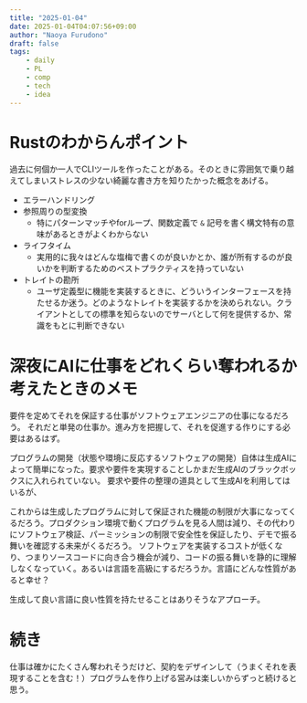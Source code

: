 ```yaml
---
title: "2025-01-04"
date: 2025-01-04T04:07:56+09:00
author: "Naoya Furudono"
draft: false
tags:
    - daily
    - PL
    - comp
    - tech
    - idea
---
```


# Rustのわからんポイント

過去に何個か一人でCLIツールを作ったことがある。そのときに雰囲気で乗り越えてしまいストレスの少ない綺麗な書き方を知りたかった概念をあげる。

- エラーハンドリング
- 参照周りの型変換
  - 特にパターンマッチやforループ、関数定義で `&` 記号を書く構文特有の意味があるときがよくわからない
- ライフタイム
  - 実用的に我々はどんな塩梅で書くのが良いかとか、誰が所有するのが良いかを判断するためのベストプラクティスを持っていない
- トレイトの勘所
  - ユーザ定義型に機能を実装するときに、どういうインターフェースを持たせるか迷う。どのようなトレイトを実装するかを決められない。クライアントとしての標準を知らないのでサーバとして何を提供するか、常識をもとに判断できない

# 深夜にAIに仕事をどれくらい奪われるか考えたときのメモ

要件を定めてそれを保証する仕事がソフトウェアエンジニアの仕事になるだろう。
それだと単発の仕事か。進み方を把握して、それを促進する作りにする必要はあるはず。

プログラムの開発（状態や環境に反応するソフトウェアの開発）自体は生成AIによって簡単になった。要求や要件を実現することしかまだ生成AIのブラックボックスに入れられていない。
要求や要件の整理の道具として生成AIを利用してはいるが、

これからは生成したプログラムに対して保証された機能の制限が大事になってくるだろう。プロダクション環境で動くプログラムを見る人間は減り、その代わりにソフトウェア検証、パーミッションの制限で安全性を保証したり、デモで振る舞いを確認する未来がくるだろう。
ソフトウェアを実装するコストが低くなり、つまりソースコードに向き合う機会が減り、コードの振る舞いを静的に理解しなくなっていく。あるいは言語を高級にするだろうか。言語にどんな性質があると幸せ？

生成して良い言語に良い性質を持たせることはありそうなアプローチ。

# 続き

仕事は確かにたくさん奪われそうだけど、契約をデザインして（うまくそれを表現することを含む！）プログラムを作り上げる営みは楽しいからずっと続けると思う。
